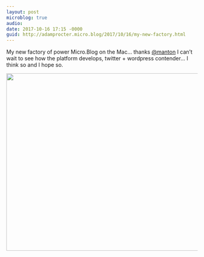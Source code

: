 ```yaml
---
layout: post
microblog: true
audio: 
date: 2017-10-16 17:15 -0000
guid: http://adamprocter.micro.blog/2017/10/16/my-new-factory.html
---
```

My new factory of power Micro.Blog on the Mac... thanks [@manton](https://micro.blog/manton) I can’t wait to see how the platform develops, twitter + wordpress contender… I think so and I hope so.

<img src="http://discursive.adamprocter.co.uk/uploads/2017/76441716ff.jpg" width="600" height="466" />

